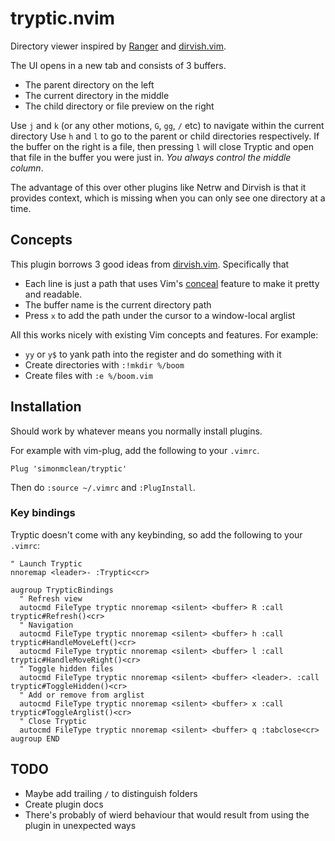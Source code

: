 # tryptic.nvim

Directory viewer inspired by [Ranger](https://github.com/ranger/ranger) and [dirvish.vim](https://github.com/justinmk/vim-dirvish).

The UI opens in a new tab and consists of 3 buffers.

- The parent directory on the left
- The current directory in the middle
- The child directory or file preview on the right

Use `j` and `k` (or any other motions, `G`,  `gg`, `/` etc) to navigate within the current directory
Use `h` and `l` to go to the parent or child directories respectively. If the buffer on the right is a file, then pressing `l` will close Tryptic
and open that file in the buffer you were just in. _You always control the middle column_.

The advantage of this over other plugins like Netrw and Dirvish is that it provides context, which is missing when you can only see one directory at a time.

## Concepts

This plugin borrows 3 good ideas from [dirvish.vim](https://github.com/justinmk/vim-dirvish). Specifically that

- Each line is just a path that uses Vim's [conceal](https://neovim.io/doc/user/syntax.html#conceal) feature to make it pretty and readable.
- The buffer name is the current directory path
- Press `x` to add the path under the cursor to a window-local arglist

All this works nicely with existing Vim concepts and features. For example:

- `yy` or `y$` to yank path into the register and do something with it
- Create directories with `:!mkdir %/boom`
- Create files with `:e %/boom.vim`

## Installation

Should work by whatever means you normally install plugins.

For example with vim-plug, add the following to your `.vimrc`.

```
Plug 'simonmclean/tryptic'
```

Then do `:source ~/.vimrc` and `:PlugInstall`.

### Key bindings

Tryptic doesn't come with any keybinding, so add the following to your `.vimrc`:

```
" Launch Tryptic
nnoremap <leader>- :Tryptic<cr>

augroup TrypticBindings
  " Refresh view
  autocmd FileType tryptic nnoremap <silent> <buffer> R :call tryptic#Refresh()<cr>
  " Navigation
  autocmd FileType tryptic nnoremap <silent> <buffer> h :call tryptic#HandleMoveLeft()<cr>
  autocmd FileType tryptic nnoremap <silent> <buffer> l :call tryptic#HandleMoveRight()<cr>
  " Toggle hidden files
  autocmd FileType tryptic nnoremap <silent> <buffer> <leader>. :call tryptic#ToggleHidden()<cr>
  " Add or remove from arglist
  autocmd FileType tryptic nnoremap <silent> <buffer> x :call tryptic#ToggleArglist()<cr>
  " Close Tryptic
  autocmd FileType tryptic nnoremap <silent> <buffer> q :tabclose<cr>
augroup END
```

## TODO

- Maybe add trailing `/` to distinguish folders
- Create plugin docs
- There's probably of wierd behaviour that would result from using the plugin in unexpected ways
